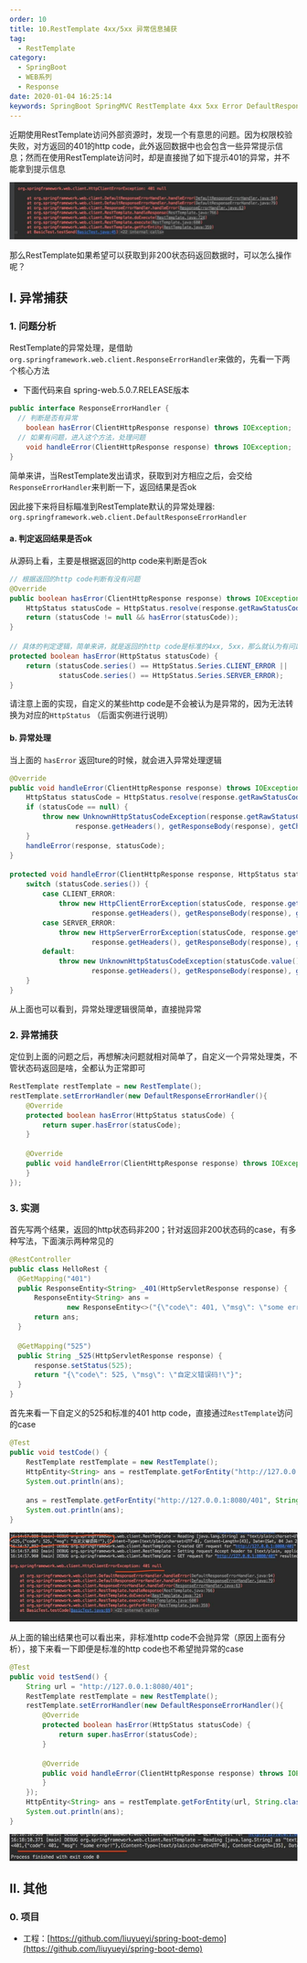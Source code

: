 ```yaml
---
order: 10
title: 10.RestTemplate 4xx/5xx 异常信息捕获
tag: 
  - RestTemplate
category: 
  - SpringBoot
  - WEB系列
  - Response
date: 2020-01-04 16:25:14
keywords: SpringBoot SpringMVC RestTemplate 4xx 5xx Error DefaultResponseErrorHandler
---
```


近期使用RestTemplate访问外部资源时，发现一个有意思的问题。因为权限校验失败，对方返回的401的http code，此外返回数据中也会包含一些异常提示信息；然而在使用RestTemplate访问时，却是直接抛了如下提示401的异常，并不能拿到提示信息

![](/imgs/200104/00.jpg)


那么RestTemplate如果希望可以获取到非200状态码返回数据时，可以怎么操作呢？

<!-- more -->

## I. 异常捕获

### 1. 问题分析

RestTemplate的异常处理，是借助`org.springframework.web.client.ResponseErrorHandler`来做的，先看一下两个核心方法

- 下面代码来自 spring-web.5.0.7.RELEASE版本

```java
public interface ResponseErrorHandler {
  // 判断是否有异常
	boolean hasError(ClientHttpResponse response) throws IOException;
  // 如果有问题，进入这个方法，处理问题
	void handleError(ClientHttpResponse response) throws IOException;
}
```

简单来讲，当RestTemplate发出请求，获取到对方相应之后，会交给`ResponseErrorHandler`来判断一下，返回结果是否ok

因此接下来将目标瞄准到RestTemplate默认的异常处理器: `org.springframework.web.client.DefaultResponseErrorHandler`

#### a. 判定返回结果是否ok

从源码上看，主要是根据返回的http code来判断是否ok

```java
// 根据返回的http code判断有没有问题
@Override
public boolean hasError(ClientHttpResponse response) throws IOException {
	HttpStatus statusCode = HttpStatus.resolve(response.getRawStatusCode());
	return (statusCode != null && hasError(statusCode));
}

// 具体的判定逻辑，简单来讲，就是返回的http code是标准的4xx, 5xx，那么就认为有问题了
protected boolean hasError(HttpStatus statusCode) {
	return (statusCode.series() == HttpStatus.Series.CLIENT_ERROR ||
			statusCode.series() == HttpStatus.Series.SERVER_ERROR);
}
```

请注意上面的实现，自定义的某些http code是不会被认为是异常的，因为无法转换为对应的`HttpStatus` （后面实例进行说明）

#### b. 异常处理

当上面的 `hasError` 返回ture的时候，就会进入异常处理逻辑

```java
@Override
public void handleError(ClientHttpResponse response) throws IOException {
	HttpStatus statusCode = HttpStatus.resolve(response.getRawStatusCode());
	if (statusCode == null) {
		throw new UnknownHttpStatusCodeException(response.getRawStatusCode(), response.getStatusText(),
				response.getHeaders(), getResponseBody(response), getCharset(response));
	}
	handleError(response, statusCode);
}

protected void handleError(ClientHttpResponse response, HttpStatus statusCode) throws IOException {
	switch (statusCode.series()) {
		case CLIENT_ERROR:
			throw new HttpClientErrorException(statusCode, response.getStatusText(),
					response.getHeaders(), getResponseBody(response), getCharset(response));
		case SERVER_ERROR:
			throw new HttpServerErrorException(statusCode, response.getStatusText(),
					response.getHeaders(), getResponseBody(response), getCharset(response));
		default:
			throw new UnknownHttpStatusCodeException(statusCode.value(), response.getStatusText(),
					response.getHeaders(), getResponseBody(response), getCharset(response));
	}
}
```

从上面也可以看到，异常处理逻辑很简单，直接抛异常

### 2. 异常捕获

定位到上面的问题之后，再想解决问题就相对简单了，自定义一个异常处理类，不管状态码返回是啥，全都认为正常即可

```java
RestTemplate restTemplate = new RestTemplate();
restTemplate.setErrorHandler(new DefaultResponseErrorHandler(){
    @Override
    protected boolean hasError(HttpStatus statusCode) {
        return super.hasError(statusCode);
    }

    @Override
    public void handleError(ClientHttpResponse response) throws IOException {
    }
});
```

### 3. 实测

首先写两个结果，返回的http状态码非200；针对返回非200状态码的case，有多种写法，下面演示两种常见的

```java
@RestController
public class HelloRest {
  @GetMapping("401")
  public ResponseEntity<String> _401(HttpServletResponse response) {
      ResponseEntity<String> ans =
              new ResponseEntity<>("{\"code\": 401, \"msg\": \"some error!\"}", HttpStatus.UNAUTHORIZED);
      return ans;
  }
  
  @GetMapping("525")
  public String _525(HttpServletResponse response) {
      response.setStatus(525);
      return "{\"code\": 525, \"msg\": \"自定义错误码!\"}";
  }
}
```

首先来看一下自定义的525和标准的401 http code，直接通过`RestTemplate`访问的case

```java
@Test
public void testCode() {
    RestTemplate restTemplate = new RestTemplate();
    HttpEntity<String> ans = restTemplate.getForEntity("http://127.0.0.1:8080/525", String.class);
    System.out.println(ans);

    ans = restTemplate.getForEntity("http://127.0.0.1:8080/401", String.class);
    System.out.println(ans);
}
```

![](/imgs/200104/01.jpg)

从上面的输出结果也可以看出来，非标准http code不会抛异常（原因上面有分析），接下来看一下即便是标准的http code也不希望抛异常的case

```java
@Test
public void testSend() {
    String url = "http://127.0.0.1:8080/401";
    RestTemplate restTemplate = new RestTemplate();
    restTemplate.setErrorHandler(new DefaultResponseErrorHandler(){
        @Override
        protected boolean hasError(HttpStatus statusCode) {
            return super.hasError(statusCode);
        }

        @Override
        public void handleError(ClientHttpResponse response) throws IOException {
        }
    });
    HttpEntity<String> ans = restTemplate.getForEntity(url, String.class);
    System.out.println(ans);
}
```

![](/imgs/200104/02.jpg)

## II. 其他

### 0. 项目

- 工程：[https://github.com/liuyueyi/spring-boot-demo](https://github.com/liuyueyi/spring-boot-demo)

